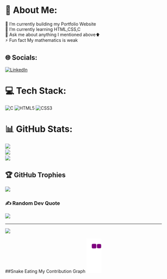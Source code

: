 
# 💫 About Me:
🔭 I’m currently building my Portfolio Website<br>🌱 I’m currently learning HTML,CSS,C<br>💬 Ask me about anything I mentioned above⬆️<br>⚡ Fun fact My mathematics is weak 


## 🌐 Socials:
[![LinkedIn](https://img.shields.io/badge/LinkedIn-%230077B5.svg?logo=linkedin&logoColor=white)](https://linkedin.com/in/harshkhandelwal18) 


# 💻 Tech Stack:
![C](https://img.shields.io/badge/c-%2300599C.svg?style=flat&logo=c&logoColor=white) ![HTML5](https://img.shields.io/badge/html5-%23E34F26.svg?style=flat&logo=html5&logoColor=white) ![CSS3](https://img.shields.io/badge/css3-%231572B6.svg?style=flat&logo=css3&logoColor=white)
# 📊 GitHub Stats:
![](https://github-readme-stats.vercel.app/api?username=harsh007-github&theme=dark&hide_border=false&include_all_commits=true&count_private=false)<br/>
![](https://github-readme-streak-stats.herokuapp.com/?user=harsh007-github&theme=dark&hide_border=false)<br/>
![](https://github-readme-stats.vercel.app/api/top-langs/?username=harsh007-github&theme=dark&hide_border=false&include_all_commits=true&count_private=false&layout=compact)

## 🏆 GitHub Trophies
![](https://github-profile-trophy.vercel.app/?username=harsh007-github&theme=radical&no-frame=false&no-bg=false&margin-w=4)

### ✍️ Random Dev Quote
![](https://quotes-github-readme.vercel.app/api?type=vetical&theme=radical)

---
[![](https://visitcount.itsvg.in/api?id=harsh007-github&icon=0&color=0)](https://visitcount.itsvg.in)

##Snake Eating My Contribution Graph
![snake gif](https://github.com/harsh007-github/harsh007-github/blob/output/github-contribution-grid-snake.gif)
